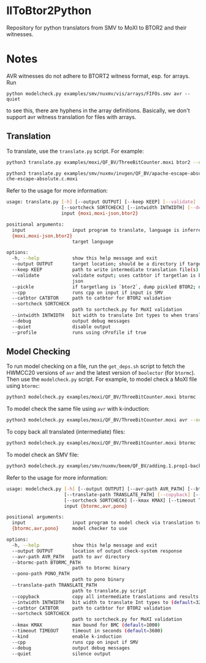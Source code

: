 # IlToBtor2Python

Repository for python translators from SMV to MoXI to BTOR2 and their witnesses. 

# Notes
 
AVR witnesses do not adhere to BTORT2 witness format, esp. for arrays. Run 

`python modelcheck.py examples/smv/nuxmv/vis/arrays/FIFOs.smv avr --quiet`

to see this, there are hyphens in the array definitions. Basically, we don't support avr witness
translation for files with arrays.

## Translation
To translate, use the `translate.py` script. For example:

```bash
python3 translate.py examples/moxi/QF_BV/ThreeBitCounter.moxi btor2 --output ThreeBitCounter.btor2
```
```bash
python3 translate.py examples/smv/nuxmv/invgen/QF_BV/apache-escape-absolute.c.smv moxi --output apa
che-escape-absolute.c.moxi
```

Refer to the usage for more information:
```bash
usage: translate.py [-h] [--output OUTPUT] [--keep KEEP] [--validate] [--pickle] [--cpp] [--catbtor CATBTOR]
                    [--sortcheck SORTCHECK] [--intwidth INTWIDTH] [--debug] [--quiet] [--profile]
                    input {moxi,moxi-json,btor2}

positional arguments:
  input                 input program to translate, language is inferred from file extension
  {moxi,moxi-json,btor2}
                        target language

options:
  -h, --help            show this help message and exit
  --output OUTPUT       target location; should be a directory if targetlang is 'btor2', a filename otherwise
  --keep KEEP           path to write intermediate translation file(s)
  --validate            validate output; uses catbtor if targetlan is btor2, sortcheck.py if targetlang is moxi or moxi-
                        json
  --pickle              if targetlang is `btor2`, dump pickled BTOR2; needed for witness translations
  --cpp                 runs cpp on input if input is SMV
  --catbtor CATBTOR     path to catbtor for BTOR2 validation
  --sortcheck SORTCHECK
                        path to sortcheck.py for MoXI validation
  --intwidth INTWIDTH   bit width to translate Int types to when translating to BTOR2
  --debug               output debug messages
  --quiet               disable output
  --profile             runs using cProfile if true
```

## Model Checking
To run model checking on a file, run the `get_deps.sh` script to fetch the HWMCC20 versions of `avr` and the latest version of `boolector` (for `btormc`). Then use the `modelcheck.py` script. For example, to model check a MoXI file using `btormc`:
```bash
python3 modelcheck.py examples/moxi/QF_BV/ThreeBitCounter.moxi btormc --output ThreeBitCounter.witness
```

To model check the same file using `avr` with k-induction:
```bash
python3 modelcheck.py examples/moxi/QF_BV/ThreeBitCounter.moxi avr --output ThreeBitCounter.witness --kind
```

To copy back all translated (intermediate) files:
```bash
python3 modelcheck.py examples/moxi/QF_BV/ThreeBitCounter.moxi btormc --output ThreeBitCounter --copyback
```

To model check an SMV file:
```bash
python3 modelcheck.py examples/smv/nuxmv/beem/QF_BV/adding.1.prop1-back-serstep.btor.smv btormc --output adding.1.prop1-back-serstep.btor.smv.witness
```

Refer to the usage for more information:
```bash
usage: modelcheck.py [-h] [--output OUTPUT] [--avr-path AVR_PATH] [--btormc-path BTORMC_PATH] [--pono-path PONO_PATH]
                     [--translate-path TRANSLATE_PATH] [--copyback] [--intwidth INTWIDTH] [--catbtor CATBTOR]
                     [--sortcheck SORTCHECK] [--kmax KMAX] [--timeout TIMEOUT] [--kind] [--cpp] [--debug] [--quiet]
                     input {btormc,avr,pono}

positional arguments:
  input                 input program to model check via translation to btor2
  {btormc,avr,pono}     model checker to use

options:
  -h, --help            show this help message and exit
  --output OUTPUT       location of output check-system response
  --avr-path AVR_PATH   path to avr directory
  --btormc-path BTORMC_PATH
                        path to btormc binary
  --pono-path PONO_PATH
                        path to pono binary
  --translate-path TRANSLATE_PATH
                        path to translate.py script
  --copyback            copy all intermediate translations and results to output location
  --intwidth INTWIDTH   bit width to translate Int types to (default=32)
  --catbtor CATBTOR     path to catbtor for BTOR2 validation
  --sortcheck SORTCHECK
                        path to sortcheck.py for MoXI validation
  --kmax KMAX           max bound for BMC (default=1000)
  --timeout TIMEOUT     timeout in seconds (default=3600)
  --kind                enable k-induction
  --cpp                 runs cpp on input if SMV
  --debug               output debug messages
  --quiet               silence output
```
